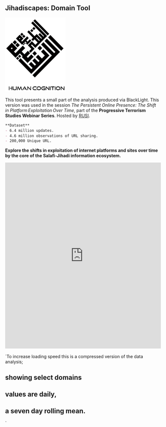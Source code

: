 
## Jihadiscapes: Domain Tool

<img src="/HC_square1.jpg"  width="196" height="240">

This tool presents a small part of the analysis produced via BlackLight.
This version was used in the session _The Persistent Online Presence: The Shift in Platform Exploitation Over Time_, part of the **Progressive Terrorism Studies Webinar Series**. Hosted by [RUSI](http://rusi.org).

```markdown
**Dataset**
- 6.4 million updates.
- 4.6 million observations of URL sharing.
- 200,000 Unique URL. 
```
**Explore the shifts in exploitation of internet platforms and sites over time by the core of the Salafi-Jihadi information ecosystem.**

<iframe width="100%" height="600" frameborder="0" scrolling="no" src="https://jihadiscapes.github.io/Domain_tool/Dom_plot_drop3.html "> 
</iframe>

`To increase loading speed this is a compressed version of the data analysis;
## showing select domains
## values are daily, 
## a seven day rolling mean.
`




